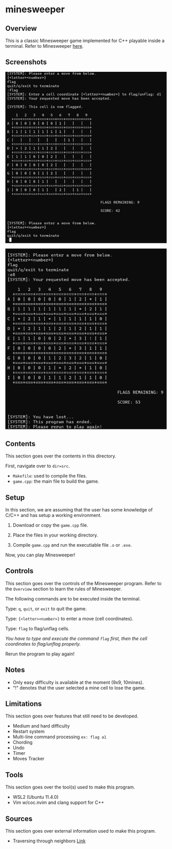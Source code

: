 # minesweeper

## Overview
This is a classic Minesweeper game implemented for C++ playable inside a terminal. Refer to Minesweeper [here](https://en.wikipedia.org/wiki/Minesweeper_(video_game)).

## Screenshots
![ms-demo-1-img](screenshots/ms-demo-1-update.png)

![ms-demo-2-img](screenshots/ms-demo-2-update.png)

## Contents
This section goes over the contents in this directory.

First, navigate over to ```dir=src```.

- ```Makefile```: used to compile the files.
- ```game.cpp```: the main file to build the game.

## Setup
In this section, we are assuming that the user has some knowledge of C/C++ and has setup a working environment.

1. Download or copy the ```game.cpp``` file.

2. Place the files in your working directory.

3. Compile ```game.cpp``` and run the executiable file ```.o``` or ```.exe```.

Now, you can play Minesweeper!

## Controls
This section goes over the controls of the Minesweeper program. Refer to the
```Overview``` section to learn the rules of Minesweeper.

The following commands are to be executed inside the terminal.

Type: ```q```, ```quit```, or ```exit``` to quit the game.

Type: ```{<letter><number>}``` to enter a move (cell coordinates).

Type: ```flag``` to flag/unflag cells.

*You have to type and execute the command ```flag``` first, then the cell coordinates to flag/unflag properly.*

Rerun the program to play again!

## Notes
- Only easy difficulty is available at the moment (9x9, 10mines).
- "!" denotes that the user selected a mine cell to lose the game.

## Limitations
This section goes over features that still need to be developed.

- Medium and hard difficulty
- Restart system
- Multi-line command processing ```ex: flag a1```
- Chording
- Undo
- Timer
- Moves Tracker

## Tools
This section goes over the tool(s) used to make this program.

- WSL2 (Ubuntu 11.4.0)
- Vim w/coc.nvim and clang support for C++

## Sources
This section goes over external information used to make this program.

- Traversing through neighbors [Link](https://stackoverflow.com/questions/56485717/need-algorithmic-help-in-minesweeper-regarding-revealing-adjacent-tiles)
